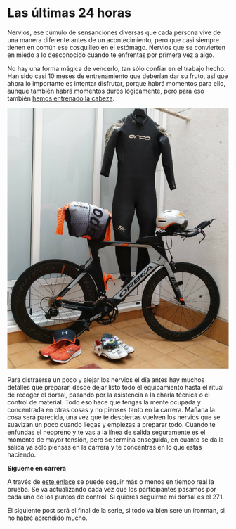 # Las últimas 24 horas

Nervios, ese cúmulo de sensanciones diversas que cada persona vive de una manera diferente antes de un acontecimiento, pero que casi siempre tienen en común ese cosquilleo en el estómago. Nervios que se convierten en miedo a lo desconocido cuando te enfrentas por primera vez a algo.

No hay una forma mágica de vencerlo, tan sólo confiar en el trabajo hecho. Han sido casi 10 meses de entrenamiento que deberían dar su fruto, así que ahora lo importante es intentar disfrutar, porque habrá momentos para ello, aunque también habrá momentos duros lógicamente, pero para eso también [hemos entrenado la cabeza](http://psanxiao.com/que-hacer-y-que-no-hacer-en-la-preparacion-de-un-ironman).

![](assets/images/posts/material-triman.jpg)

Para distraerse un poco y alejar los nervios el día antes hay muchos detalles que preparar, desde dejar listo todo el equipamiento hasta el ritual de recoger el dorsal, pasando por la asistencia a la charla técnica o el control de material. Todo eso hace que tengas la mente ocupada y concentrada en otras cosas y no pienses tanto en la carrera. Mañana la cosa será parecida, una vez que te despiertas vuelven los nervios que se suavizan un poco cuando llegas y empiezas a preparar todo. Cuando te enfundas el neopreno y te vas a la línea de salida seguramente es el momento de mayor tensión, pero se termina enseguida, en cuanto se da la salida ya sólo piensas en la carrera y te concentras en lo que estás haciendo.

**Sígueme en carrera**

A través de [este enlace](https://resultados.live/competicion/1779) se puede seguir más o menos en tiempo real la prueba. Se va actualizando cada vez que los participantes pasamos por cada uno de los puntos de control. Si quieres seguirme mi dorsal es el 271.

El siguiente post será el final de la serie, si todo va bien seré un ironman, si no habré aprendido mucho.
